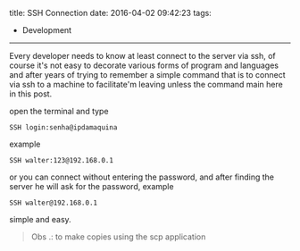 title: SSH Connection
date: 2016-04-02 09:42:23
tags:
- Development
---
Every developer needs to know at least connect to the server via ssh, of course it's not easy to decorate various forms of program and languages and after years of trying to remember a simple command that is to connect via ssh to a machine to facilitate'm leaving unless the command main here in this post.
<!-- more -->

open the terminal and type
```
SSH login:senha@ipdamaquina
```
example
```
SSH walter:123@192.168.0.1
```
or you can connect without entering the password, and after finding the server he will ask for the password, example
```
SSH walter@192.168.0.1
```
simple and easy.
> Obs .: to make copies using the scp application
